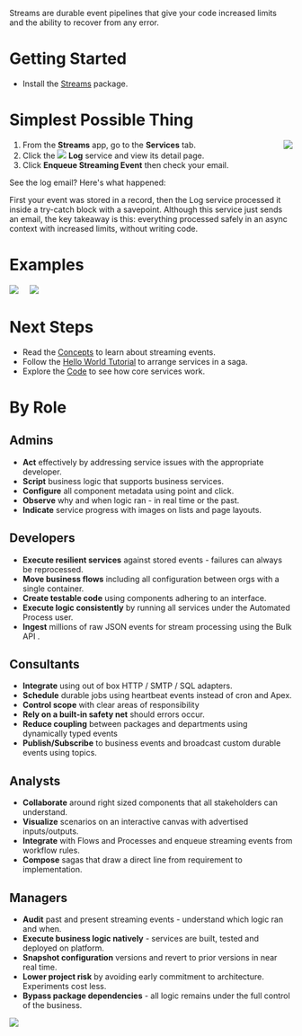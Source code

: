 Streams are durable event pipelines that give your code increased limits and the ability to recover from any error.

# Getting Started

- Install the [Streams](https://login.salesforce.com/packaging/installPackage.apexp?p0=04t6F000002LPBs) package.

# Simplest Possible Thing

<img src="https://github.com/bigassforce/streams/wiki/resources/Home/success.png" align="right" />


1. From the **Streams** app, go to the **Services** tab.
2. Click the <img src="https://github.com/bigassforce/streams/wiki/resources/Home/email.png" /> **Log** service and view its detail page.
3. Click **Enqueue Streaming Event** then check your email.

See the log email? Here's what happened:

First your event was stored in a record, then the Log service processed it inside a try-catch block with a savepoint. Although this service just sends an email, the key takeaway is this: everything processed safely in an async context with increased limits, without writing code.

# Examples

<a href="https://player.vimeo.com/video/287756059?autoplay=1" target="_blank"><img src="https://raw.githubusercontent.com/wiki/bigassforce/streams/resources/Home/streams-deactivate-users-thumb.png" /></a>&nbsp;&nbsp;&nbsp;&nbsp;&nbsp;<a href="https://player.vimeo.com/video/288027938?autoplay=1" target="_blank"><img src="https://raw.githubusercontent.com/wiki/bigassforce/streams/resources/Home/streams-csv-into-flow-thumb.png" /></a>

# Next Steps

- Read the [Concepts](https://github.com/bigassforce/streams/wiki/Concepts) to learn about streaming events.
- Follow the [Hello World Tutorial](https://github.com/bigassforce/streams/wiki/Hello-World-Tutorial) to arrange services in a saga.
- Explore the [Code](https://github.com/bigassforce/streams) to see how core services work.

# By Role

 ## Admins

 - **Act**  effectively by addressing service issues with the appropriate developer.
 - **Script** business logic that supports business services.
 - **Configure** all component metadata using point and click.
 - **Observe** why and when logic ran - in real time or the past.
 - **Indicate** service progress with images on lists and page layouts.


## Developers

- **Execute resilient services** against stored events - failures can always be reprocessed.
- **Move business flows** including all configuration between orgs with a single container.
- **Create testable code** using components adhering to an interface.
- **Execute logic consistently** by running all services under the Automated Process user.
- **Ingest** millions of raw JSON events for stream processing using the Bulk API .

## Consultants

- **Integrate** using out of box HTTP / SMTP / SQL adapters.
- **Schedule** durable jobs using heartbeat events instead of cron and Apex.
- **Control scope** with clear areas of responsibility
- **Rely on a built-in safety net** should errors occur.
- **Reduce coupling** between packages and departments using dynamically typed events
- **Publish/Subscribe** to business events and broadcast custom durable events using topics.

## Analysts

- **Collaborate** around right sized components that all stakeholders can understand.
- **Visualize** scenarios on an interactive canvas with advertised inputs/outputs.
- **Integrate** with Flows and Processes and enqueue streaming events from workflow rules.
- **Compose** sagas that draw a direct line from requirement to implementation.

## Managers

- **Audit** past and present streaming events - understand which logic ran and when.
- **Execute business logic natively** - services are built, tested and deployed on platform.
- **Snapshot configuration** versions and revert to prior versions in near real time.
- **Lower project risk** by avoiding early commitment to architecture. Experiments cost less.
- **Bypass package dependencies** - all logic remains under the full control of the business.

<img src="https://bigass.secure.force.com/pixel?url=https://github.com/bigassforce/streams" />
